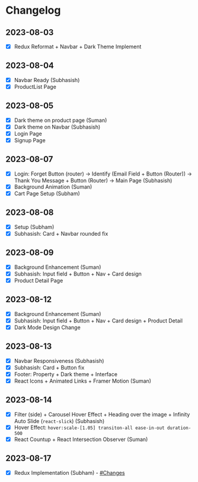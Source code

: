 # Changelog

## 2023-08-03

- [x] Redux Reformat + Navbar + Dark Theme Implement

## 2023-08-04

- [x] Navbar Ready (Subhasish)
- [x] ProductList Page

## 2023-08-05

- [x] Dark theme on product page (Suman)
- [x] Dark theme on Navbar (Subhasish)
- [x] Login Page
- [x] Signup Page

## 2023-08-07

- [x] Login: Forget Button (router) → Identify (Email Field + Button (Router)) → Thank You Message + Button (Router) → Main Page (Subhasish)
- [x] Background Animation (Suman)
- [x] Cart Page Setup (Subham)

## 2023-08-08

- [x] Setup (Subham)
- [x] Subhasish: Card + Navbar rounded fix

## 2023-08-09

- [x] Background Enhancement (Suman)
- [x] Subhasish: Input field + Button + Nav + Card design
- [x] Product Detail Page

## 2023-08-12

- [x] Background Enhancement (Suman)
- [x] Subhasish: Input field + Button + Nav + Card design + Product Detail
- [x] Dark Mode Design Change

## 2023-08-13

- [x] Navbar Responsiveness (Subhasish)
- [x] Subhasish: Card + Button fix
- [x] Footer: Property + Dark theme + Interface
- [x] React Icons + Animated Links + Framer Motion (Suman)

## 2023-08-14

- [x] Filter (side) + Carousel Hover Effect + Heading over the image + Infinity Auto Slide (`react-slick`) (Subhasish)
- [x] Hover Effect: `hover:scale-[1.05] transiton-all ease-in-out duration-500`
- [x] React Countup + React Intersection Observer (Suman)

## 2023-08-17

- [x] Redux Implementation (Subham) - [#Changes](https://github.com/Subham-Maity/restock/commit/1ce18b9cba4624c71646f2ffc4163638713cc3b1)
